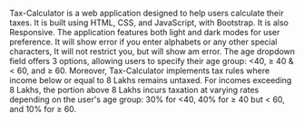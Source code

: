 Tax-Calculator is a web application designed to help users calculate their taxes. It is built using HTML, CSS, and JavaScript, with Bootstrap. It is also Responsive. The application features both light and dark modes for user preference.
It will show error if you enter alphabets or any other special characters, It will not restrict you, but will show am error.
The age dropdown field offers 3 options, allowing users to specify their age group: <40, ≥ 40 & < 60, and ≥ 60. Moreover, Tax-Calculator implements tax rules where income below or equal to 8 Lakhs remains untaxed. For incomes exceeding 8 Lakhs, the portion above 8 Lakhs incurs taxation at varying rates depending on the user's age group: 30% for <40, 40% for ≥ 40 but < 60, and 10% for ≥ 60.
